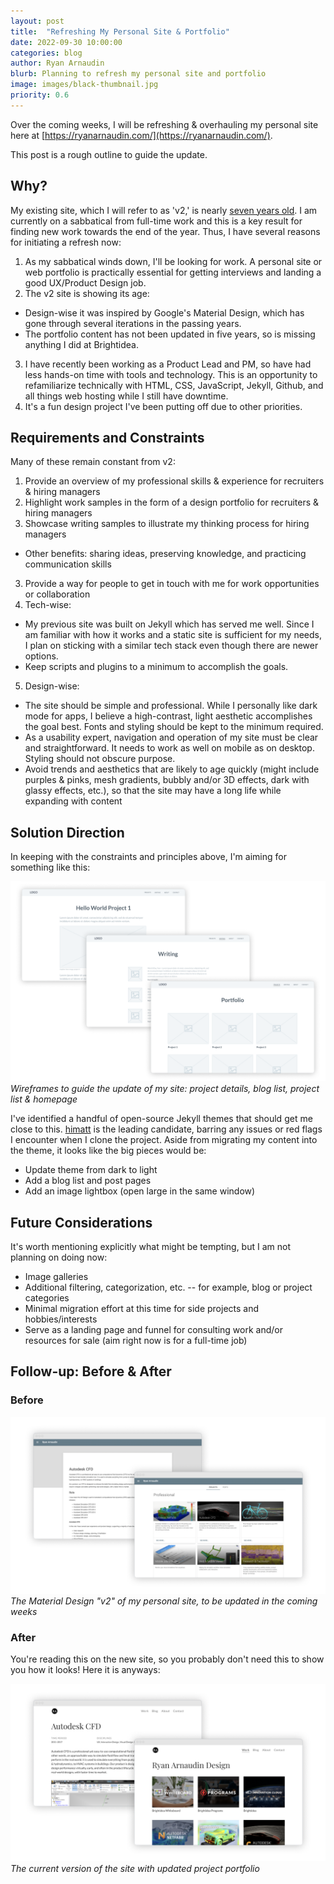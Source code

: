 ```yaml
---
layout: post
title:  "Refreshing My Personal Site & Portfolio"
date: 2022-09-30 10:00:00
categories: blog
author: Ryan Arnaudin
blurb: Planning to refresh my personal site and portfolio
image: images/black-thumbnail.jpg
priority: 0.6
---
```

Over the coming weeks, I will be refreshing & overhauling my personal site here at [https://ryanarnaudin.com/](https://ryanarnaudin.com/). 

This post is a rough outline to guide the update.

## Why?

My existing site, which I will refer to as 'v2,' is nearly [seven years old](/blog/hello-world/). I am currently on a sabbatical from full-time work and this is a key result for finding new work towards the end of the year. Thus, I have several reasons for initiating a refresh now:

1. As my sabbatical winds down, I'll be looking for work. A personal site or web portfolio is practically essential for getting interviews and landing a good UX/Product Design job.
2. The v2 site is showing its age:
- Design-wise it was inspired by Google's Material Design, which has gone through several iterations in the passing years.
- The portfolio content has not been updated in five years, so is missing anything I did at Brightidea.
3. I have recently been working as a Product Lead and PM, so have had less hands-on time with tools and technology. This is an opportunity to refamiliarize technically with HTML, CSS, JavaScript, Jekyll, Github, and all things web hosting while I still have downtime.
4. It's a fun design project I've been putting off due to other priorities.

## Requirements and Constraints

Many of these remain constant from v2:

1. Provide an overview of my professional skills & experience for recruiters & hiring managers
2. Highlight work samples in the form of a design portfolio for recruiters & hiring managers
3. Showcase writing samples to illustrate my thinking process for hiring managers
- Other benefits: sharing ideas, preserving knowledge, and practicing communication skills
3. Provide a way for people to get in touch with me for work opportunities or collaboration
4. Tech-wise:
- My previous site was built on Jekyll which has served me well. Since I am familiar with how it works and a static site is sufficient for my needs, I plan on sticking with a similar tech stack even though there are newer options.
- Keep scripts and plugins to a minimum to accomplish the goals.
5. Design-wise:
- The site should be simple and professional. While I personally like dark mode for apps, I believe a high-contrast, light aesthetic accomplishes the goal best. Fonts and styling should be kept to the minimum required.
- As a usability expert, navigation and operation of my site must be clear and straightforward. It needs to work as well on mobile as on desktop. Styling should not obscure purpose.
- Avoid trends and aesthetics that are likely to age quickly (might include purples & pinks, mesh gradients, bubbly and/or 3D effects, dark with glassy effects, etc.), so that the site may have a long life while expanding with content

## Solution Direction

In keeping with the constraints and principles above, I'm aiming for something like this:

![Site update wireframes](/images/posts/personal-site/site-update-wireframes.png)
*Wireframes to guide the update of my site: project details, blog list, project list & homepage*

I've identified a handful of open-source Jekyll themes that should get me close to this. [himatt](https://github.com/MattGreyDesign/himatt.com) is the leading candidate, barring any issues or red flags I encounter when I clone the project. Aside from migrating my content into the theme, it looks like the big pieces would be:

- Update theme from dark to light
- Add a blog list and post pages
- Add an image lightbox (open large in the same window)

## Future Considerations

It's worth mentioning explicitly what might be tempting, but I am not planning on doing now:

- Image galleries 
- Additional filtering, categorization, etc. -- for example, blog or project categories
- Minimal migration effort at this time for side projects and hobbies/interests 
- Serve as a landing page and funnel for consulting work and/or resources for sale (aim right now is for a full-time job)

## Follow-up: Before & After

### Before

![v2 Material Design personal site](/images/posts/personal-site/old-v2-site.png)
*The Material Design "v2" of my personal site, to be updated in the coming weeks*

### After

You're reading this on the new site, so you probably don't need this to show you how it looks! Here it is anyways:

![Site update wireframes](/images/posts/personal-site/new-site.png)
*The current version of the site with updated project portfolio*